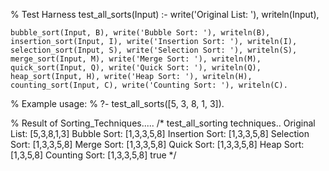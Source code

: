 % Test Harness
test_all_sorts(Input) :-
    write('Original List: '), writeln(Input),

    bubble_sort(Input, B), write('Bubble Sort: '), writeln(B),
    insertion_sort(Input, I), write('Insertion Sort: '), writeln(I),
    selection_sort(Input, S), write('Selection Sort: '), writeln(S),
    merge_sort(Input, M), write('Merge Sort: '), writeln(M),
    quick_sort(Input, Q), write('Quick Sort: '), writeln(Q),
    heap_sort(Input, H), write('Heap Sort: '), writeln(H),
    counting_sort(Input, C), write('Counting Sort: '), writeln(C).


% Example usage:
% ?- test_all_sorts([5, 3, 8, 1, 3]).



% Result of Sorting_Techniques.....
/*
test_all_sorting techniques..
Original List: [5,3,8,1,3]
Bubble Sort: [1,3,3,5,8]
Insertion Sort: [1,3,3,5,8]
Selection Sort: [1,3,3,5,8]
Merge Sort: [1,3,3,5,8]
Quick Sort: [1,3,3,5,8]
Heap Sort: [1,3,5,8]
Counting Sort: [1,3,3,5,8]
true
*/
